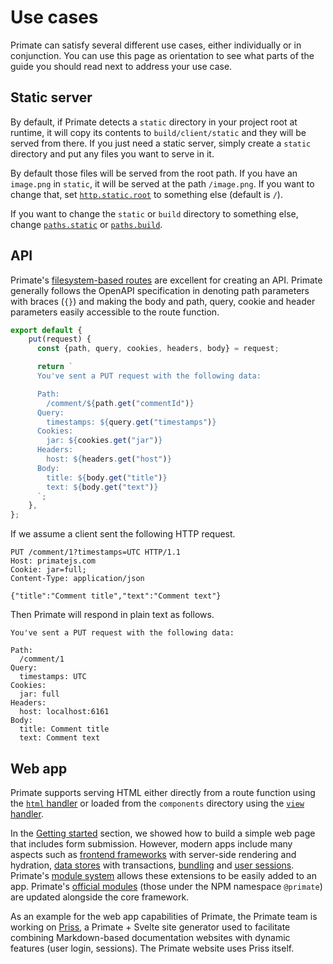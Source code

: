 # Use cases

Primate can satisfy several different use cases, either individually or in
conjunction. You can use this page as orientation to see what parts of the
guide you should read next to address your use case.

## Static server

By default, if Primate detects a `static` directory in your project root at
runtime, it will copy its contents to `build/client/static` and they will be
served from there. If you just need a static server, simply create a `static`
directory and put any files you want to serve in it.

By default those files will be served from the root path. If you have an
`image.png` in `static`, it will be served at the path `/image.png`. If you
want to change that, set [`http.static.root`][http-static-root] to something else
(default is `/`).

If you want to change the `static` or `build` directory to something else,
change [`paths.static`][paths-static] or [`paths.build`][paths-build].

## API

Primate's [filesystem-based routes][routes] are excellent for creating an API.
Primate generally follows the OpenAPI specification in denoting path parameters
with braces (`{}`) and making the body and path, query, cookie and header
parameters easily accessible to the route function.

```js caption=routes/comment/{commentId}.js
export default {
    put(request) {
      const {path, query, cookies, headers, body} = request;

      return `
      You've sent a PUT request with the following data:

      Path:
        /comment/${path.get("commentId")}
      Query:
        timestamps: ${query.get("timestamps")}
      Cookies:
        jar: ${cookies.get("jar")}
      Headers:
        host: ${headers.get("host")}
      Body:
        title: ${body.get("title")}
        text: ${body.get("text")}
      `;
    },
};
```

If we assume a client sent the following HTTP request.

```http
PUT /comment/1?timestamps=UTC HTTP/1.1
Host: primatejs.com
Cookie: jar=full;
Content-Type: application/json

{"title":"Comment title","text":"Comment text"}
```

Then Primate will respond in plain text as follows.

```text
You've sent a PUT request with the following data:

Path:
  /comment/1
Query:
  timestamps: UTC
Cookies:
  jar: full
Headers:
  host: localhost:6161
Body:
  title: Comment title
  text: Comment text
```

## Web app

Primate supports serving HTML either directly from a route function using the
[`html` handler][html-handler] or loaded from the `components` directory using
the [`view` handler][view-handler].

In the [Getting started][quick-start] section, we showed how to build a simple
web page that includes form submission. However, modern apps include many
aspects such as [frontend frameworks][frameworks] with server-side rendering
and hydration, [data stores][stores] with transactions, [bundling][bundling]
and [user sessions][sessions]. Primate's [module system][extending-primate]
allows these extensions to be easily added to an app. Primate's
[official modules][official-modules] (those under the NPM namespace `@primate`)
are updated alongside the core framework.

As an example for the web app capabilities of Primate, the Primate team is
working on [Priss][priss], a Primate + Svelte site generator used to facilitate
combining Markdown-based documentation websites with dynamic features (user
login, sessions). The Primate website uses Priss itself.

[http-static-root]: /guide/configuration#http-static-root
[paths-static]: /guide/configuration#paths-static
[paths-build]: /guide/configuration#paths-build
[routes]: /guide/routes
[html-handler]: /guide/responses#html
[view-handler]: /guide/responses#view
[quick-start]: /guide/getting-started#quick-start
[frameworks]: /modules/frameworks
[stores]: /modules/stores
[bundling]: /modules/esbuild
[sessions]: /modules/sessions
[extending-primate]: /guide/extending-primate
[official-modules]: /modules/official
[priss]: https://github.com/primatejs/priss
